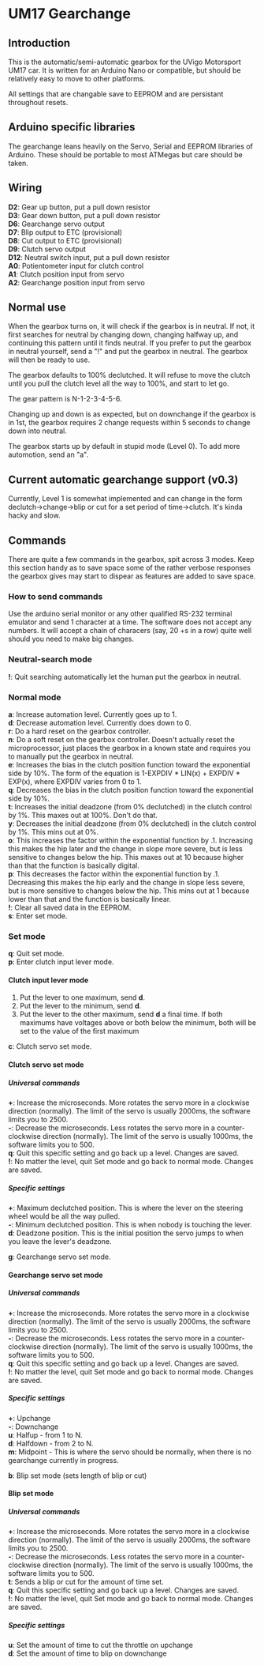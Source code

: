 # UM17 Gearchange

## Introduction
This is the automatic/semi-automatic gearbox for the UVigo Motorsport UM17 car. It is written for an Arduino Nano or compatible, but should be relatively easy to move to other platforms.

All settings that are changable save to EEPROM and are persistant throughout resets.

## Arduino specific libraries
The gearchange leans heavily on the Servo, Serial and EEPROM libraries of Arduino. These should be portable to most ATMegas but care should be taken.

## Wiring
**D2**: Gear up button, put a pull down resistor  
**D3**: Gear down button, put a pull down resistor  
**D6**: Gearchange servo output  
**D7**: Blip output to ETC (provisional)  
**D8**: Cut output to ETC (provisional)  
**D9**: Clutch servo output  
**D12**: Neutral switch input, put a pull down resistor  
**A0**: Potientometer input for clutch control  
**A1**: Clutch position input from servo  
**A2**: Gearchange position input from servo  

## Normal use
When the gearbox turns on, it will check if the gearbox is in neutral. If not, it first searches for neutral by changing down, changing halfway up, and continuing this pattern until it finds neutral. If you prefer to put the gearbox in neutral yourself, send a "!" and put the gearbox in neutral. The gearbox will then be ready to use.

The gearbox defaults to 100% declutched. It will refuse to move the clutch until you pull the clutch level all the way to 100%, and start to let go. 

The gear pattern is N-1-2-3-4-5-6.

Changing up and down is as expected, but on downchange if the gearbox is in 1st, the gearbox requires 2 change requests within 5 seconds to change down into neutral. 

The gearbox starts up by default in stupid mode (Level 0). To add more automotion, send an "a".

## Current automatic gearchange support (v0.3)
Currently, Level 1 is somewhat implemented and can change in the form declutch->change->blip or cut for a set period of time->clutch. It's kinda hacky and slow.

## Commands
There are quite a few commands in the gearbox, spit across 3 modes. Keep this section handy as to save space some of the rather verbose responses the gearbox gives may start to dispear as features are added to save space.

### How to send commands
Use the arduino serial monitor or any other qualified RS-232 terminal emulator and send 1 character at a time. The software does not accept any numbers. It will accept a chain of characers (say, 20 +s in a row) quite well should you need to make big changes.

### Neutral-search mode
**!**: Quit searching automatically let the human put the gearbox in neutral.  

### Normal mode
**a**: Increase automation level. Currently goes up to 1.  
**d**: Decrease automation level. Currently does down to 0.  
**r**: Do a hard reset on the gearbox controller.  
**n**: Do a soft reset on the gearbox controller. Doesn't actually reset the microprocessor, just places the gearbox in a known state and requires you to manually put the gearbox in neutral.  
**e**: Increases the bias in the clutch position function toward the exponential side by 10%. The form of the equation is 1-EXPDIV * LIN(x) + EXPDIV * EXP(x), where EXPDIV varies from 0 to 1.  
**q**: Decreases the bias in the clutch position function toward the exponential side by 10%.  
**t**: Increases the initial deadzone (from 0% declutched) in the clutch control by 1%. This maxes out at 100%. Don't do that.  
**y**: Decreases the initial deadzone (from 0% declutched) in the clutch control by 1%. This mins out at 0%.  
**o**: This increases the factor within the exponential function by .1. Increasing this makes the hip later and the change in slope more severe, but is less sensitive to changes below the hip. This maxes out at 10 because higher than that the function is basically digital.  
**p**: This decreases the factor within the exponential function by .1. Decreasing this makes the hip early and the change in slope less severe, but is more sensitive to changes below the hip. This mins out at 1 because lower than that and the function is basically linear.  
**!**: Clear all saved data in the EEPROM.  
**s**: Enter set mode.  

### Set mode
**q**: Quit set mode.  
**p**: Enter clutch input lever mode.  
#### Clutch input lever mode
1. Put the lever to one maximum, send **d**.
2. Put the lever to the minimum, send **d**.
3. Put the lever to the other maximum, send **d** a final time.
If both maximums have voltages above or both below the minimum, both will be set to the value of the first maximum  

**c**: Clutch servo set mode.  
#### Clutch servo set mode
##### Universal commands
**+**: Increase the microseconds. More rotates the servo more in a clockwise direction (normally). The limit of the servo is usually 2000ms, the software limits you to 2500.  
**-**: Decrease the microseconds. Less rotates the servo more in a counter-clockwise direction (normally). The limit of the servo is usually 1000ms, the software limits you to 500.  
**q**: Quit this specific setting and go back up a level. Changes are saved.  
**!**: No matter the level, quit Set mode and go back to normal mode. Changes are saved.  
##### Specific settings
**+**: Maximum declutched position. This is where the lever on the steering wheel would be all the way pulled.  
**-**: Minimum declutched position. This is when nobody is touching the lever.  
**d**: Deadzone position. This is the initial position the servo jumps to when you leave the lever's deadzone.  

**g**: Gearchange servo set mode.  
#### Gearchange servo set mode
##### Universal commands
**+**: Increase the microseconds. More rotates the servo more in a clockwise direction (normally). The limit of the servo is usually 2000ms, the software limits you to 2500.  
**-**: Decrease the microseconds. Less rotates the servo more in a counter-clockwise direction (normally). The limit of the servo is usually 1000ms, the software limits you to 500.  
**q**: Quit this specific setting and go back up a level. Changes are saved.  
**!**: No matter the level, quit Set mode and go back to normal mode. Changes are saved.  
##### Specific settings
**+**: Upchange  
**-**: Downchange  
**u**: Halfup - from 1 to N.  
**d**: Halfdown - from 2 to N.  
**m**: Midpoint - This is where the servo should be normally, when there is no gearchange currently in progress.  

**b**: Blip set mode (sets length of blip or cut)  
#### Blip set mode
##### Universal commands
**+**: Increase the microseconds. More rotates the servo more in a clockwise direction (normally). The limit of the servo is usually 2000ms, the software limits you to 2500.  
**-**: Decrease the microseconds. Less rotates the servo more in a counter-clockwise direction (normally). The limit of the servo is usually 1000ms, the software limits you to 500.  
**t**: Sends a blip or cut for the amount of time set.  
**q**: Quit this specific setting and go back up a level. Changes are saved.  
**!**: No matter the level, quit Set mode and go back to normal mode. Changes are saved.  
##### Specific settings
**u**: Set the amount of time to cut the throttle on upchange  
**d**: Set the amount of time to blip on downchange  
